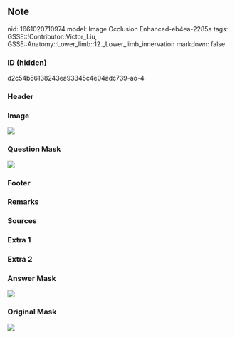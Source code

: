 ## Note
nid: 1661020710974
model: Image Occlusion Enhanced-eb4ea-2285a
tags: GSSE::!Contributor::Victor_Liu, GSSE::Anatomy::Lower_limb::12._Lower_limb_innervation
markdown: false

### ID (hidden)
d2c54b56138243ea93345c4e04adc739-ao-4

### Header


### Image
<img src="tmpeu6pc7iv.png">

### Question Mask
<img src="d2c54b56138243ea93345c4e04adc739-ao-4-Q.svg">

### Footer


### Remarks


### Sources


### Extra 1


### Extra 2


### Answer Mask
<img src="d2c54b56138243ea93345c4e04adc739-ao-4-A.svg">

### Original Mask
<img src="d2c54b56138243ea93345c4e04adc739-ao-O.svg">
